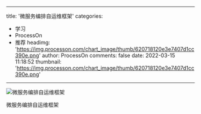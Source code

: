 
---
title: '微服务编排自运维框架'
categories: 
 - 学习
 - ProcessOn
 - 推荐
headimg: 'https://img.processon.com/chart_image/thumb/620718120e3e7407d1cc390e.png'
author: ProcessOn
comments: false
date: 2022-03-15 11:18:52
thumbnail: 'https://img.processon.com/chart_image/thumb/620718120e3e7407d1cc390e.png'
---

<div>   
<img class="thumb" alt="微服务编排自运维框架" src="https://img.processon.com/chart_image/thumb/620718120e3e7407d1cc390e.png" referrerpolicy="no-referrer">
<p>微服务编排自运维框架</p>  
</div>
            